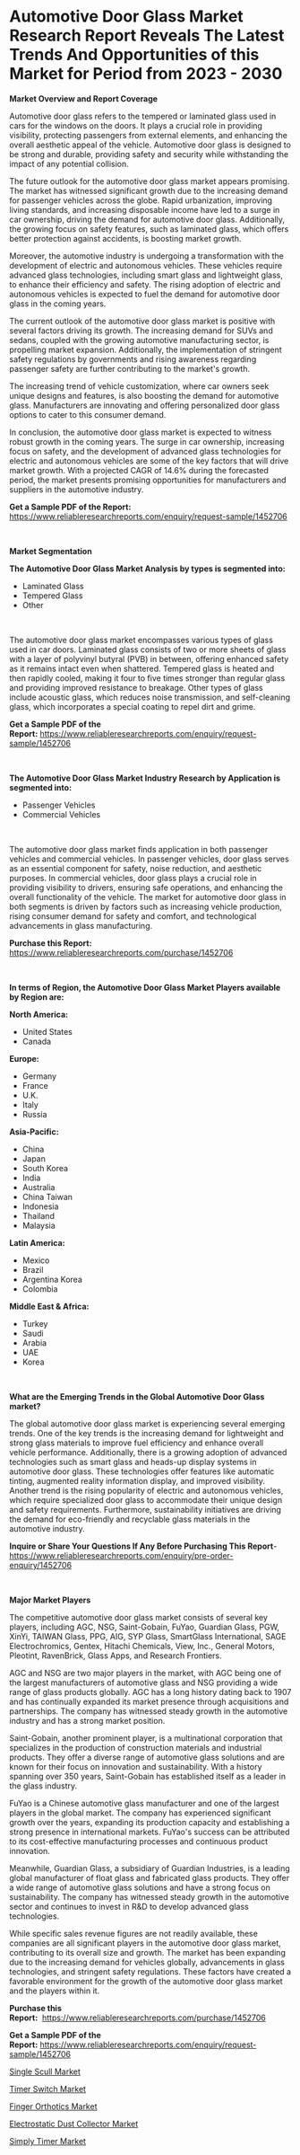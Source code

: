 <p><h1>Automotive Door Glass Market Research Report Reveals The Latest Trends And Opportunities of this Market for Period from 2023 - 2030</h1></p><p><strong>Market Overview and Report Coverage</strong></p>
<p><p>Automotive door glass refers to the tempered or laminated glass used in cars for the windows on the doors. It plays a crucial role in providing visibility, protecting passengers from external elements, and enhancing the overall aesthetic appeal of the vehicle. Automotive door glass is designed to be strong and durable, providing safety and security while withstanding the impact of any potential collision.</p><p>The future outlook for the automotive door glass market appears promising. The market has witnessed significant growth due to the increasing demand for passenger vehicles across the globe. Rapid urbanization, improving living standards, and increasing disposable income have led to a surge in car ownership, driving the demand for automotive door glass. Additionally, the growing focus on safety features, such as laminated glass, which offers better protection against accidents, is boosting market growth.</p><p>Moreover, the automotive industry is undergoing a transformation with the development of electric and autonomous vehicles. These vehicles require advanced glass technologies, including smart glass and lightweight glass, to enhance their efficiency and safety. The rising adoption of electric and autonomous vehicles is expected to fuel the demand for automotive door glass in the coming years.</p><p>The current outlook of the automotive door glass market is positive with several factors driving its growth. The increasing demand for SUVs and sedans, coupled with the growing automotive manufacturing sector, is propelling market expansion. Additionally, the implementation of stringent safety regulations by governments and rising awareness regarding passenger safety are further contributing to the market's growth.</p><p>The increasing trend of vehicle customization, where car owners seek unique designs and features, is also boosting the demand for automotive glass. Manufacturers are innovating and offering personalized door glass options to cater to this consumer demand.</p><p>In conclusion, the automotive door glass market is expected to witness robust growth in the coming years. The surge in car ownership, increasing focus on safety, and the development of advanced glass technologies for electric and autonomous vehicles are some of the key factors that will drive market growth. With a projected CAGR of 14.6% during the forecasted period, the market presents promising opportunities for manufacturers and suppliers in the automotive industry.</p></p>
<p><strong>Get a Sample PDF of the Report:</strong> <a href="https://www.reliableresearchreports.com/enquiry/request-sample/1452706">https://www.reliableresearchreports.com/enquiry/request-sample/1452706</a></p>
<p>&nbsp;</p>
<p><strong>Market Segmentation</strong></p>
<p><strong>The Automotive Door Glass Market Analysis by types is segmented into:</strong></p>
<p><ul><li>Laminated Glass</li><li>Tempered Glass</li><li>Other</li></ul></p>
<p>&nbsp;</p>
<p><p>The automotive door glass market encompasses various types of glass used in car doors. Laminated glass consists of two or more sheets of glass with a layer of polyvinyl butyral (PVB) in between, offering enhanced safety as it remains intact even when shattered. Tempered glass is heated and then rapidly cooled, making it four to five times stronger than regular glass and providing improved resistance to breakage. Other types of glass include acoustic glass, which reduces noise transmission, and self-cleaning glass, which incorporates a special coating to repel dirt and grime.</p></p>
<p><strong>Get a Sample PDF of the Report:</strong>&nbsp;<a href="https://www.reliableresearchreports.com/enquiry/request-sample/1452706">https://www.reliableresearchreports.com/enquiry/request-sample/1452706</a></p>
<p>&nbsp;</p>
<p><strong>The Automotive Door Glass Market Industry Research by Application is segmented into:</strong></p>
<p><ul><li>Passenger Vehicles</li><li>Commercial Vehicles</li></ul></p>
<p>&nbsp;</p>
<p><p>The automotive door glass market finds application in both passenger vehicles and commercial vehicles. In passenger vehicles, door glass serves as an essential component for safety, noise reduction, and aesthetic purposes. In commercial vehicles, door glass plays a crucial role in providing visibility to drivers, ensuring safe operations, and enhancing the overall functionality of the vehicle. The market for automotive door glass in both segments is driven by factors such as increasing vehicle production, rising consumer demand for safety and comfort, and technological advancements in glass manufacturing.</p></p>
<p><strong>Purchase this Report:</strong>&nbsp; <a href="https://www.reliableresearchreports.com/purchase/1452706">https://www.reliableresearchreports.com/purchase/1452706</a></p>
<p>&nbsp;</p>
<p><strong>In terms of Region, the Automotive Door Glass Market Players available by Region are:</strong></p>
<p>
    <p> <strong> North America: </strong>
        <ul>
            <li>United States</li>
            <li>Canada</li>
        </ul>
        </p> 
    <p> <strong> Europe: </strong>
        <ul>
            <li>Germany</li>
            <li>France</li>
            <li>U.K.</li>
            <li>Italy</li>
            <li>Russia</li>
        </ul>
        </p> 
    <p> <strong> Asia-Pacific: </strong>
        <ul>
            <li>China</li>
            <li>Japan</li>
            <li>South Korea</li>
            <li>India</li>
            <li>Australia</li>
            <li>China Taiwan</li>
            <li>Indonesia</li>
            <li>Thailand</li>
            <li>Malaysia</li>
        </ul>
        </p> 
    <p> <strong> Latin America: </strong>
        <ul>
            <li>Mexico</li>
            <li>Brazil</li>
            <li>Argentina Korea</li>
            <li>Colombia</li>
        </ul>
        </p> 
    <p> <strong> Middle East & Africa: </strong>
        <ul>
            <li>Turkey</li>
            <li>Saudi</li>
            <li>Arabia</li>
            <li>UAE</li>
            <li>Korea</li>
        </ul>
    </p>
    </p>
<p>&nbsp;</p>
<p><strong>What are the Emerging Trends in the Global Automotive Door Glass market?</strong></p>
<p><p>The global automotive door glass market is experiencing several emerging trends. One of the key trends is the increasing demand for lightweight and strong glass materials to improve fuel efficiency and enhance overall vehicle performance. Additionally, there is a growing adoption of advanced technologies such as smart glass and heads-up display systems in automotive door glass. These technologies offer features like automatic tinting, augmented reality information display, and improved visibility. Another trend is the rising popularity of electric and autonomous vehicles, which require specialized door glass to accommodate their unique design and safety requirements. Furthermore, sustainability initiatives are driving the demand for eco-friendly and recyclable glass materials in the automotive industry.</p></p>
<p><strong>Inquire or Share Your Questions If Any Before Purchasing This Report</strong>- <a href="https://www.reliableresearchreports.com/enquiry/pre-order-enquiry/1452706">https://www.reliableresearchreports.com/enquiry/pre-order-enquiry/1452706</a></p>
<p>&nbsp;</p>
<p><strong>Major Market Players</strong></p>
<p><p>The competitive automotive door glass market consists of several key players, including AGC, NSG, Saint-Gobain, FuYao, Guardian Glass, PGW, XinYi, TAIWAN Glass, PPG, AIG, SYP Glass, SmartGlass International, SAGE Electrochromics, Gentex, Hitachi Chemicals, View, Inc., General Motors, Pleotint, RavenBrick, Glass Apps, and Research Frontiers.</p><p>AGC and NSG are two major players in the market, with AGC being one of the largest manufacturers of automotive glass and NSG providing a wide range of glass products globally. AGC has a long history dating back to 1907 and has continually expanded its market presence through acquisitions and partnerships. The company has witnessed steady growth in the automotive industry and has a strong market position.</p><p>Saint-Gobain, another prominent player, is a multinational corporation that specializes in the production of construction materials and industrial products. They offer a diverse range of automotive glass solutions and are known for their focus on innovation and sustainability. With a history spanning over 350 years, Saint-Gobain has established itself as a leader in the glass industry.</p><p>FuYao is a Chinese automotive glass manufacturer and one of the largest players in the global market. The company has experienced significant growth over the years, expanding its production capacity and establishing a strong presence in international markets. FuYao's success can be attributed to its cost-effective manufacturing processes and continuous product innovation.</p><p>Meanwhile, Guardian Glass, a subsidiary of Guardian Industries, is a leading global manufacturer of float glass and fabricated glass products. They offer a wide range of automotive glass solutions and have a strong focus on sustainability. The company has witnessed steady growth in the automotive sector and continues to invest in R&D to develop advanced glass technologies.</p><p>While specific sales revenue figures are not readily available, these companies are all significant players in the automotive door glass market, contributing to its overall size and growth. The market has been expanding due to the increasing demand for vehicles globally, advancements in glass technologies, and stringent safety regulations. These factors have created a favorable environment for the growth of the automotive door glass market and the players within it.</p></p>
<p><strong>Purchase this Report:</strong>&nbsp;&nbsp;<a href="https://www.reliableresearchreports.com/purchase/1452706">https://www.reliableresearchreports.com/purchase/1452706</a></p>
<p></p>
<p><strong>Get a Sample PDF of the Report:</strong>&nbsp;<a href="https://www.reliableresearchreports.com/enquiry/request-sample/1452706">https://www.reliableresearchreports.com/enquiry/request-sample/1452706</a></p>
<p><p><a href="https://github.com/PeterParrish5/Market-Research-Report-List-2/blob/main/single-scull-market.md">Single Scull Market</a></p><p><a href="https://medium.com/@pillingbary7584/timer-switch-market-share-evolution-and-market-growth-trends-2023-2030-dbbdf6f6779c">Timer Switch Market</a></p><p><a href="https://www.linkedin.com/pulse/decoding-finger-orthotics-market-deep-dive-latest-trends-segmentation-1htqc/">Finger Orthotics Market</a></p><p><a href="https://www.linkedin.com/pulse/electrostatic-dust-collector-market-insights-players-forecast-hbqbe/">Electrostatic Dust Collector Market</a></p><p><a href="https://medium.com/@peatebilly85475/simply-timer-market-research-report-its-history-and-forecast-2023-to-2030-de1aac57948a">Simply Timer Market</a></p></p>